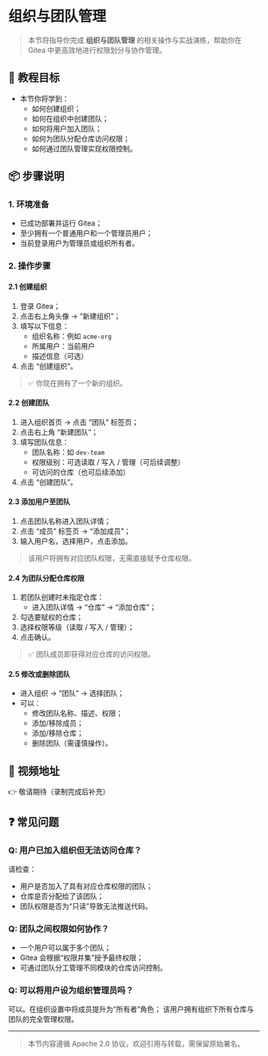 # 组织与团队管理

> 本节将指导你完成 **组织与团队管理** 的相关操作与实战演练，帮助你在 Gitea 中更高效地进行权限划分与协作管理。

## 🎯 教程目标

- 本节你将学到：
  - 如何创建组织；
  - 如何在组织中创建团队；
  - 如何将用户加入团队；
  - 如何为团队分配仓库访问权限；
  - 如何通过团队管理实现权限控制。

## 📦 步骤说明

### 1. 环境准备

- 已成功部署并运行 Gitea；
- 至少拥有一个普通用户和一个管理员用户；
- 当前登录用户为管理员或组织所有者。

### 2. 操作步骤

#### 2.1 创建组织

1. 登录 Gitea；
2. 点击右上角头像 → “新建组织”；
3. 填写以下信息：
   - 组织名称：例如 `acme-org`
   - 所属用户：当前用户
   - 描述信息（可选）
4. 点击 “创建组织”。

> ✅ 你现在拥有了一个新的组织。

#### 2.2 创建团队

1. 进入组织首页 → 点击 “团队” 标签页；
2. 点击右上角 “新建团队”；
3. 填写团队信息：
   - 团队名称：如 `dev-team`
   - 权限级别：可选读取 / 写入 / 管理（可后续调整）
   - 可访问的仓库（也可后续添加）
4. 点击 “创建团队”。

#### 2.3 添加用户至团队

1. 点击团队名称进入团队详情；
2. 点击 “成员” 标签页 → “添加成员”；
3. 输入用户名，选择用户，点击添加。

> 该用户将拥有对应团队权限，无需直接赋予仓库权限。

#### 2.4 为团队分配仓库权限

1. 若团队创建时未指定仓库：
   - 进入团队详情 → “仓库” → “添加仓库”；
2. 勾选要赋权的仓库；
3. 选择权限等级（读取 / 写入 / 管理）；
4. 点击确认。

> ✅ 团队成员即获得对应仓库的访问权限。

#### 2.5 修改或删除团队

- 进入组织 → “团队” → 选择团队；
- 可以：
  - 修改团队名称、描述、权限；
  - 添加/移除成员；
  - 添加/移除仓库；
  - 删除团队（需谨慎操作）。

## 🎥 视频地址

👉 敬请期待（录制完成后补充）

## ❓ 常见问题

### Q: 用户已加入组织但无法访问仓库？

请检查：
- 用户是否加入了具有对应仓库权限的团队；
- 仓库是否分配给了该团队；
- 团队权限是否为“只读”导致无法推送代码。

### Q: 团队之间权限如何协作？

- 一个用户可以属于多个团队；
- Gitea 会根据“权限并集”授予最终权限；
- 可通过团队分工管理不同模块的仓库访问控制。

### Q: 可以将用户设为组织管理员吗？

可以。在组织设置中将成员提升为“所有者”角色；
该用户拥有组织下所有仓库与团队的完全管理权限。

---

> 本节内容遵循 Apache 2.0 协议，欢迎引用与转载，需保留原始署名。
